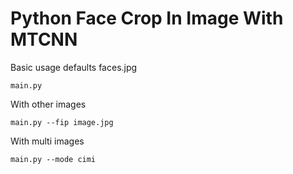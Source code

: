 # Python Face Crop In Image With MTCNN

Basic usage defaults faces.jpg

`main.py`

With other images

`main.py --fip image.jpg`

With multi images

`main.py --mode cimi`
